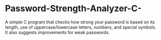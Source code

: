 # Password-Strength-Analyzer-C-
A simple C program that checks how strong your password is based on its length, use of uppercase/lowercase letters, numbers, and special symbols. It also suggests improvements for weak passwords.
